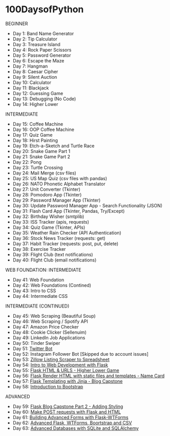 # 100DaysofPython

BEGINNER
- Day 1: Band Name Generator
- Day 2: Tip Calculator
- Day 3: Treasure Island
- Day 4: Rock Paper Scissors
- Day 5: Password Generator
- Day 6: Escape the Maze
- Day 7: Hangman
- Day 8: Caesar Cipher
- Day 9: Silent Auction
- Day 10: Calculator
- Day 11: Blackjack
- Day 12: Guessing Game
- Day 13: Debugging (No Code)
- Day 14: Higher Lower

INTERMEDIATE
- Day 15: Coffee Machine
- Day 16: OOP Coffee Machine
- Day 17: Quiz Game
- Day 18: Hirst Painting
- Day 19: Etch-a-Sketch and Turtle Race
- Day 20: Snake Game Part 1
- Day 21: Snake Game Part 2
- Day 22: Pong
- Day 23: Turtle Crossing
- Day 24: Mail Merge (csv files)
- Day 25: US Map Quiz (csv files with pandas)
- Day 26: NATO Phonetic Alphabet Translator
- Day 27: Unit Converter (Tkinter)
- Day 28: Pomodoro App (Tkinter)
- Day 29: Password Manager App (Tkinter)
- Day 30: Update Password Manager App - Search Functionality (JSON)
- Day 31: Flash Card App (Tkinter, Pandas, Try/Except)
- Day 32: Birthday Wisher (smtplib)
- Day 33: ISS Tracker (apis, requests)
- Day 34: Quiz Game (Tkinter, APIs)
- Day 35: Weather Rain Checker (API Authentication)
- Day 36: Stock News Tracker (requests: get)
- Day 37: Habit Tracker (requests: post, put, delete)
- Day 38: Exercise Tracker
- Day 39: Flight Club (text notifications)
- Day 40: Flight Club (email notifications)

WEB FOUNDATION: INTERMEDIATE
- Day 41: Web Foundation
- Day 42: Web Foundations (Contined)
- Day 43: Intro to CSS
- Day 44: Intermediate CSS

INTERMEDIATE (CONTINUED)
- Day 45: Web Scraping (Beautiful Soup)
- Day 46: Web Scraping / Spotify API
- Day 47: Amazon Price Checker
- Day 48: Cookie Clicker (Sellenuim)
- Day 49: LinkedIn Job Applications
- Day 50: Tinder Swiper
- Day 51: [Twitter Bot](https://github.com/summerzahara/InternetSpeedBot)
- Day 52: Instagram Follower Bot [Skipped due to account issues]
- Day 53: [Zillow Listing Scraper to Spreadsheet](https://github.com/summerzahara/ZillowSearch.git)
- Day 54: [Intro to Web Development with Flask](https://github.com/summerzahara/HelloFlask.git)
- Day 55: [Flask HTML & URLS - Higher Lower Game](https://github.com/summerzahara/higher-lower.git)
- Day 56: [Flask Render HTML with static files and templates - Name Card](https://github.com/summerzahara/my-contact-card.git)
- Day 57: [Flask Templating with Jinja - Blog Capstone](https://github.com/summerzahara/blog-capstone.git)
- Day 58: [Introduction to Bootstrap](https://github.com/summerzahara/Boostrap-Intro.git)

ADVANCED
- Day 59: [Flask Blog Capstone Part 2 - Adding Styling](https://github.com/summerzahara/upgraded-blog.git)
- Day 60: [Make POST requests with Flask and HTML](https://github.com/summerzahara/blog-with-contact-form.git)
- Day 61: [Building Advanced Forms with Flask-WTForms](https://github.com/summerzahara/flask-secrets.git)
- Day 62: [Advanced Flask, WTForms, Boortstrap and CSV](https://github.com/summerzahara/coffee-and-wifi.git)
- Day 63: [Advanced Databases with SQLite and SQLAlchemy](https://github.com/summerzahara/library-project.git)

